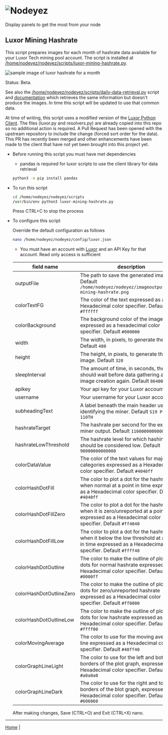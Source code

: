 # ![Nodeyez](../images/nodeyez.svg)
Display panels to get the most from your node

## Luxor Mining Hashrate

This script prepares images for each month of hashrate data available for your
Luxor Tech mining pool account.  The script is installed at
[/home/nodeyez/nodeyez/scripts/luxor-mining-hashrate.py](../scripts/luxor-mining-hashrate.py).

![sample image of luxor hashrate for a month](../images/luxor-mining-hashrate-2021-12.png)

Status: Beta. 

See also the [/home/nodeyez/nodeyez/scripts/daily-data-retrieval.py](../scripts/daily-data-retrieval.py)
script and [documentation](./script-daily-data-retrieval.md) which retrieves the
same information but doesn't produce the images. In time this script will be
updated to use that common data.

At time of writing, this script uses a modified version of the 
[Luxor Python Client](https://github.com/LuxorLabs/graphql-python-client). The
files (luxor.py and resolvers.py) are already copied into this repo so no 
additional action is required. A Pull Request has been opened with the upstream
repository to include the change (forced sort order for the data). This PR
has recently been merged and other enhancements have been made to the client
that have not yet been brought into this project yet.  

* Before running this script you must have met dependencies

   - pandas is required for luxor scripts to use the client library for data retrieval

   ```sh
   python3 -m pip install pandas
   ```

* To run this script

   ```sh
   cd /home/nodeyez/nodeyez/scripts
   /usr/bin/env python3 luxor-mining-hashrate.py
   ```

   Press CTRL+C to stop the process

* To configure this script

   Override the default configuration as follows

   ```sh
   nano /home/nodeyez/nodeyez/config/luxor.json
   ```

   - You must have an account with [Luxor](https://beta.luxor.tech/) and an
     API Key for that account. Read only access is sufficient

   | field name | description |
   | --- | --- |
   | outputFile | The path to save the generated image. Default `/home/nodeyez/nodeyez/imageoutput/luxor-mining-hashrate.png` |
   | colorTextFG | The color of the text expressed as a Hexadecimal color specifier. Default `#ffffff` |
   | colorBackground | The background color of the image expressed as a hexadecimal color specifier. Default `#000000` |
   | width | The width, in pixels, to generate the image. Default `480` |
   | height | The height, in pixels, to generate the image. Default `320` |
   | sleepInterval | The amount of time, in seconds, the script should wait before data gathering and image creation again. Default `86400` |
   | apikey | Your api key for your Luxor account. |
   | username | Your username for your Luxor account. |
   | subheadingText | A label beneath the main header useful for identifying the miner. Default `S19 Pro 110TH` |
   | hashrateTarget | The hashrate per second for the expected miner output. Default `110000000000000` |
   | hashrateLowThreshold | The hashrate level for which hashing should be considered low. Default `90000000000000` | 
   | colorDataValue | The color of the text values for major categories expressed as a Hexadecimal color specifier. Default `#4040ff` | 
   | colorHashDotFill | The color to plot a dot for the hashrate when normal at a point in time expressed as a Hexadecimal color specifier. Default `#4040ff` |
   | colorHashDotFillZero | The color to plot a dot for the hashrate when it is zero/unreported at a point in time expressed as a Hexadecimal color specifier. Default `#ff4040` |
   | colorHashDotFillLow | The color to plot a dot for the hashrate when it below the low threshold at a point in time expressed as a Hexadecimal color specifier. Default `#ffff40` |
   | colorHashDotOutline | The color to make the outline of plotted dots for normal hashrate expressed as a Hexadecimal color specifier. Default `#0000ff` |
   | colorHashDotOutlineZero | The color to make the outline of plotted dots for zero/unreported hashrate expressed as a Hexadecimal color specifier. Default `#ff0000` | 
   | colorHashDotOutlineLow | The color to make the outline of plotted dots for low hashrate expressed as a Hexadecimal color specifier. Default `#ffff00` |
   | colorMovingAverage | The color to use for the moving average line expressed as a Hexadecimal color specifier. Default `#40ff40` |
   | colorGraphLineLight | The color to use for the left and bottom borders of the plot graph, expressed as a Hexadecimal color specifier. Default `#a0a0a0` |
   | colorGraphLineDark | The color to use for the right and top borders of the blot graph, expressed as a Hexadecimal color specifier. Default `#606060` |

   After making changes, Save (CTRL+O) and Exit (CTRL+X) nano.


---

[Home](../) | 

